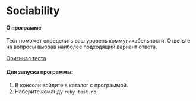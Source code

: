 # Sociability

#### О программе
Тест поможет определить ваш уровень коммуникабельности. Ответьте на вопросы выбрав наиболее подходящий вариант ответа.

[Оригинал теста](http://www.syntone-spb.ru/library/psytests/content/4969.html "Тест на общительность")

#### Для запуска программы:
1. В консоли войдите в каталог с программой.
2. Наберите команду ``` ruby test.rb ```



